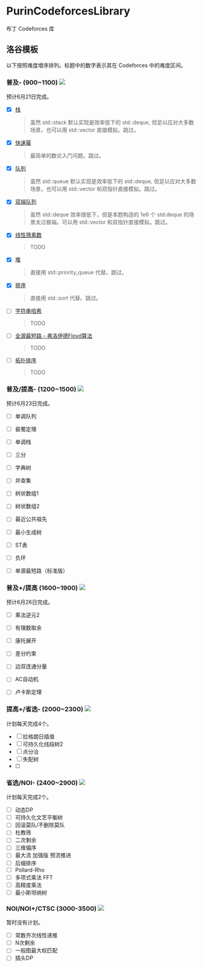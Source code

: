 # PurinCodeforcesLibrary

布丁 Codeforces 库

## 洛谷模板

以下按照难度增序排列。标题中的数字表示其在 Codeforces 中的难度区间。

### 普及- (900~1100) ![](https://img.shields.io/badge/%E6%99%AE%E5%8F%8A---orange)

预计6月21日完成。

- [x] [栈](https://www.luogu.com.cn/problem/B3614)
    > 虽然 std::stack 默认实现是效率低下的 std::deque, 但足以应对大多数场景，也可以用 std::vector 直接模拟。跳过。
- [x] [快速幂](https://www.luogu.com.cn/problem/P1226)
    > 最简单的数论入门问题。跳过。
- [x] [队列](https://www.luogu.com.cn/problem/B3616)
    > 虽然 std::queue 默认实现是效率低下的 std::deque, 但足以应对大多数场景，也可以用 std::vector 和双指针直接模拟。跳过。
- [x] [双端队列](https://www.luogu.com.cn/problem/B3656)
    > 虽然 std::deque 效率很低下，但是本题构造的 1e6 个 std:deque 的场景太过极端。可以用 std::vector 和双指针直接模拟。跳过。
- [x] [线性筛素数](https://www.luogu.com.cn/problem/P3383)
    > TODO
- [x] [堆](https://www.luogu.com.cn/problem/P3378)
    > 直接用 std::priority_queue 代替。跳过。
- [x] [排序](https://www.luogu.com.cn/problem/P1177)
    > 直接用 std::sort 代替。跳过。
- [ ] [字符串哈希]( https://www.luogu.com.cn/problem/P3370)
    > TODO
- [ ] [全源最短路 - 弗洛伊德Floyd算法](https://www.luogu.com.cn/problem/B3647)
    > TODO
- [ ] [拓扑排序](https://www.luogu.com.cn/problem/B3644)
    > TODO

### 普及/提高- (1200~1500) ![](https://img.shields.io/badge/%E6%99%AE%E5%8F%8A/%E6%8F%90%E9%AB%98---yellow)

预计6月23日完成。

- [ ] 单调队列

- [ ] 裴蜀定理
- [ ] 单调栈
- [ ] 三分
- [ ] 字典树
- [ ] 并查集
- [ ] 树状数组1
- [ ] 树状数组2
- [ ] 最近公共祖先
- [ ] 最小生成树
- [ ] ST表
- [ ] 负环
- [ ] 单源最短路（标准版）

### 普及+/提高 (1600~1900) ![](https://img.shields.io/badge/%E6%99%AE%E5%8F%8A+/%E6%8F%90%E9%AB%98-green)

预计6月26日完成。

- [ ] 乘法逆元2
- [ ] 有理数取余
- [ ] 康托展开
- [ ] 差分约束

- [ ] 边双连通分量
- [ ] AC自动机
- [ ] 卢卡斯定理

### 提高+/省选- (2000~2300) ![](https://img.shields.io/badge/%E6%8F%90%E9%AB%98+/%E7%9C%81%E9%80%89---blue)

计划每天完成4个。

- [ ] 拉格朗日插值
- [ ] 可持久化线段树2
- [ ] 点分治
- [ ] 失配树
- [ ] 


### 省选/NOI- (2400~2900) ![](https://img.shields.io/badge/%E7%9C%81%E9%80%89/NOI---purple)

计划每天完成2个。

- [ ] 动态DP
- [ ] 可持久化文艺平衡树
- [ ] 回滚莫队/不删除莫队
- [ ] 杜教筛
- [ ] 二次剩余
- [ ] 三维偏序
- [ ] 最大流 加强版 预流推进
- [ ] 后缀排序
- [ ] Pollard-Rho
- [ ] 多项式乘法 FFT
- [ ] 高精度乘法
- [ ] 最小斯坦纳树

### NOI/NOI+/CTSC (3000-3500) ![](https://img.shields.io/badge/NOI/NOI+/CTSC-black)

暂时没有计划。

- [ ] 常数齐次线性递推
- [ ] N次剩余
- [ ] 一般图最大权匹配
- [ ] 插头DP
